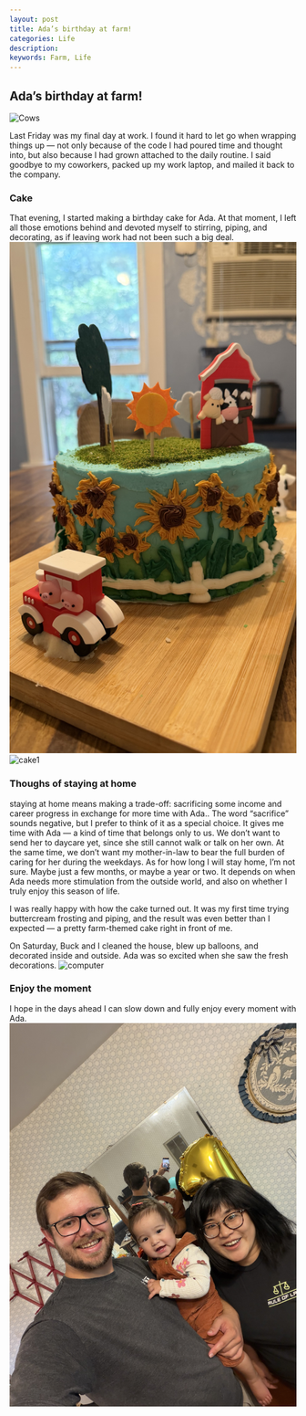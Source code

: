 ```yaml
---
layout: post
title: Ada’s birthday at farm!
categories: Life
description: 
keywords: Farm, Life
---
```


## Ada’s birthday at farm!
![Cows](/images/blog/rooster-outside.jpg)

Last Friday was my final day at work. I found it hard to let go when wrapping things up — not only because of the code I had poured time and thought into, but also because I had grown attached to the daily routine. I said goodbye to my coworkers, packed up my work laptop, and mailed it back to the company.


### Cake
That evening, I started making a birthday cake for Ada. At that moment, I left all those emotions behind and devoted myself to stirring, piping, and decorating, as if leaving work had not been such a big deal.
![cake2](/images/blog/cake2.jpg)
![cake1](/images/blog/Cake1.jpg)


### Thoughs of staying at home
staying at home means making a trade-off: sacrificing some income and career progress in exchange for more time with Ada.. The word “sacrifice” sounds negative, but I prefer to think of it as a special choice. It gives me time with Ada — a kind of time that belongs only to us. We don’t want to send her to daycare yet, since she still cannot walk or talk on her own. At the same time, we don’t want my mother-in-law to bear the full burden of caring for her during the weekdays. As for how long I will stay home, I’m not sure. Maybe just a few months, or maybe a year or two. It depends on when Ada needs more stimulation from the outside world, and also on whether I truly enjoy this season of life.

I was really happy with how the cake turned out. It was my first time trying buttercream frosting and piping, and the result was even better than I expected — a pretty farm-themed cake right in front of me.

On Saturday, Buck and I cleaned the house, blew up balloons, and decorated inside and outside. Ada was so excited when she saw the fresh decorations.
![computer](/images/blog/computer%20balloons.jpg)

### Enjoy the moment
I hope in the days ahead I can slow down and fully enjoy every moment with Ada.
![Ada-1-year-old](/images/blog/Ada-1-year-old.jpg)